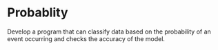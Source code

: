 # Probablity
Develop a program that can classify data based on the probability of an event occurring and checks the accuracy of the model.
